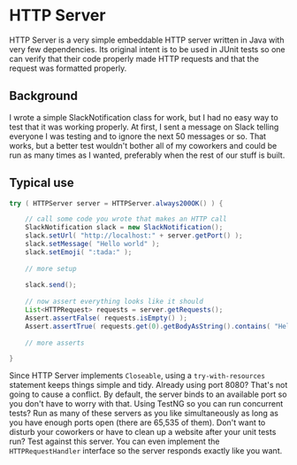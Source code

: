 # HTTP Server

HTTP Server is a very simple embeddable HTTP server written in Java with very few dependencies.  Its original
intent is to be used in JUnit tests so one can verify that their code properly made HTTP requests and that
the request was formatted properly.

## Background

I wrote a simple SlackNotification class for work, but I had no easy way to test that it was working properly.
At first, I sent a message on Slack telling everyone I was testing and to ignore the next 50 messages or so.
That works, but a better test wouldn't bother all of my coworkers and could be run as many times as I wanted,
preferably when the rest of our stuff is built.

## Typical use

```java
try ( HTTPServer server = HTTPServer.always200OK() ) {

	// call some code you wrote that makes an HTTP call
	SlackNotification slack = new SlackNotification();
	slack.setUrl( "http://localhost:" + server.getPort() );
	slack.setMessage( "Hello world" );
	slack.setEmoji( ":tada:" );
	
	// more setup
	
	slack.send();
	
	// now assert everything looks like it should
	List<HTTPRequest> requests = server.getRequests();
	Assert.assertFalse( requests.isEmpty() );
	Assert.assertTrue( requests.get(0).getBodyAsString().contains( "Hello world" ) );
	
	// more asserts

}
```

Since HTTP Server implements `Closeable`, using a `try-with-resources` statement keeps things simple and tidy.
Already using port 8080?  That's not going to cause a conflict.  By default, the server binds to an available
port so you don't have to worry with that.  Using TestNG so you can run concurrent tests?  Run as many of these
servers as you like simultaneously as long as you have enough ports open (there are 65,535 of them).  Don't
want to disturb your coworkers or have to clean up a website after your unit tests run?  Test against this
server.  You can even implement the `HTTPRequestHandler` interface so the server responds exactly like you
want.

